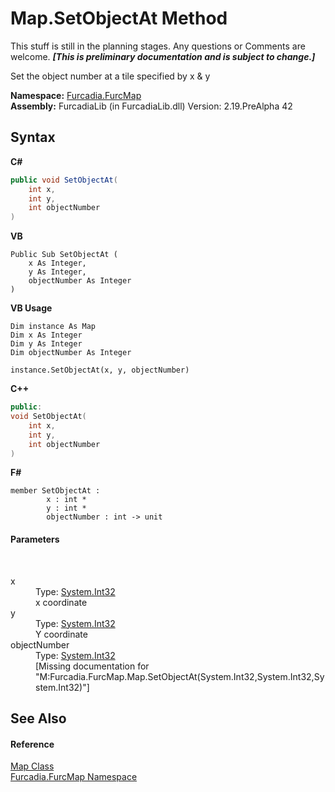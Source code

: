 # Map.SetObjectAt Method 
This stuff is still in the planning stages. Any questions or Comments are welcome. _**\[This is preliminary documentation and is subject to change.\]**_

Set the object number at a tile specified by x & y

**Namespace:**&nbsp;<a href="N_Furcadia_FurcMap">Furcadia.FurcMap</a><br />**Assembly:**&nbsp;FurcadiaLib (in FurcadiaLib.dll) Version: 2.19.PreAlpha 42

## Syntax

**C#**<br />
``` C#
public void SetObjectAt(
	int x,
	int y,
	int objectNumber
)
```

**VB**<br />
``` VB
Public Sub SetObjectAt ( 
	x As Integer,
	y As Integer,
	objectNumber As Integer
)
```

**VB Usage**<br />
``` VB Usage
Dim instance As Map
Dim x As Integer
Dim y As Integer
Dim objectNumber As Integer

instance.SetObjectAt(x, y, objectNumber)
```

**C++**<br />
``` C++
public:
void SetObjectAt(
	int x, 
	int y, 
	int objectNumber
)
```

**F#**<br />
``` F#
member SetObjectAt : 
        x : int * 
        y : int * 
        objectNumber : int -> unit 

```


#### Parameters
&nbsp;<dl><dt>x</dt><dd>Type: <a href="http://msdn2.microsoft.com/en-us/library/td2s409d" target="_blank">System.Int32</a><br />x coordinate</dd><dt>y</dt><dd>Type: <a href="http://msdn2.microsoft.com/en-us/library/td2s409d" target="_blank">System.Int32</a><br />Y coordinate</dd><dt>objectNumber</dt><dd>Type: <a href="http://msdn2.microsoft.com/en-us/library/td2s409d" target="_blank">System.Int32</a><br />\[Missing <param name="objectNumber"/> documentation for "M:Furcadia.FurcMap.Map.SetObjectAt(System.Int32,System.Int32,System.Int32)"\]</dd></dl>

## See Also


#### Reference
<a href="T_Furcadia_FurcMap_Map">Map Class</a><br /><a href="N_Furcadia_FurcMap">Furcadia.FurcMap Namespace</a><br />